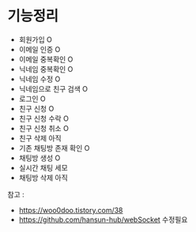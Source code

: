 # 기능정리
- 회원가입 O
- 이메일 인증 O
- 이메일 중복확인 O
- 닉네임 중복확인 O
- 닉네임 수정 O
- 닉네임으로 친구 검색 O
- 로그인 O
- 친구 신청 O
- 친구 신청 수락 O
- 친구 신청 취소 O
- 친구 삭제 아직
- 기존 채팅방 존재 확인 O
- 채팅방 생성 O
- 실시간 채팅 세모
- 채팅방 삭제 아직

참고 : 
- https://woo0doo.tistory.com/38
- https://github.com/hansun-hub/webSocket
수정필요
